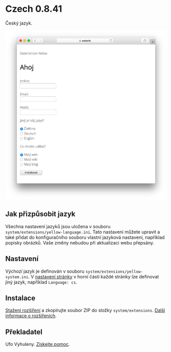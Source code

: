 # Czech 0.8.41

Český jazyk.

<p align="center"><img src="czech-screenshot.png?raw=true" alt="Snímek obrazovky"></p>

## Jak přizpůsobit jazyk

Všechna nastavení jazyků jsou uložena v souboru `system/extensions/yellow-language.ini`. Tato nastavení můžete upravit a také přidat do konfiguračního souboru vlastní jazyková nastavení, například popisky obrázků. Vaše změny nebudou při aktualizaci webu přepsány.

## Nastavení

Výchozí jazyk je definován v souboru `system/extensions/yellow-system.ini`. V [nastavení stránky](https://github.com/annaesvensson/yellow-core#settings-page) v horní části každé stránky lze definovat jiný jazyk, například `Language: cs`.

## Instalace

[Stažení rozšíření](https://github.com/datenstrom/yellow-extensions/raw/main/downloads/czech.zip) 
a zkopírujte soubor ZIP do složky `system/extensions`. [Další informace o rozšířeních](https://github.com/annaesvensson/yellow-update).

## Překladatel

Ufo Vyhuleny. [Získejte pomoc](https://datenstrom.se/yellow/help/).
